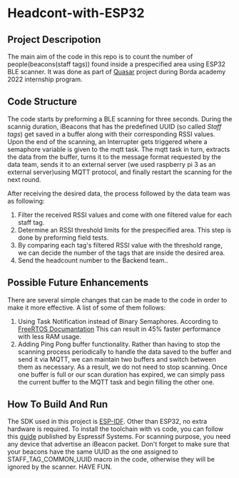 # Headcont-with-ESP32


## Project Descripotion
The main aim of the code in this repo is to count the number of people(beacons(staff tags)) found inside a prespecified area using ESP32 BLE scanner. It was done as part of [Quasar](https://sites.google.com/view/bordaquasar/home?authuser=0) project during Borda academy 2022 internship program.

## Code Structure
The code starts by preforming a BLE scanning for three seconds. During the scannig duration, iBeacons that has the predefined UUID (so called *Staff tags*) get saved in a buffer along with their corresponding RSSI values. Upon the end of the scanning, an Interrupter gets triggered where a semaphore variable is given to the mqtt task. The mqtt task in turn, extracts the data from the buffer, turns it to the message format requested by the data team, sends it to an external server (we used raspberry pi 3 as an external server)using MQTT protocol, and finally restart the scanning for the next round.

 After receiving the desired data, the process followed by the data team was as following:
 1. Filter the received RSSI values and come with one filtered value for each staff tag.
 2. Determine an RSSI threshold limits for the prespecified area. This step is done by preforming field tests.
 3. By comparing each tag's filtered RSSI value with the threshold range, we can decide the number of the tags that are inside the desired area.
 4. Send the headcount number to the Backend team..

## Possible Future Enhancements
There are several simple changes that can be made to the code in order to make it more effective. A list of some of them follows:

1. Using Task Notification instead of Binary Semaphores. According to [FreeRTOS Documantation](https://www.freertos.org/RTOS-task-notifications.html) This can result in 45% faster performance with less RAM usage.
2. Adding Ping Pong buffer functionality. Rather than having to stop the scanning process periodically to handle the data saved to the buffer and send it via MQTT, we can maintain two buffers and switch between them as necessary. As a result, we do not need to stop scanning. Once one buffer is full or our scan duration has expired, we can simply pass the current buffer to the MQTT task and begin filling the other one.

## How To Build And Run
The SDK used in this project is [ESP-IDF](https://docs.espressif.com/projects/esp-idf/en/latest/esp32/). Other than ESP32, no extra hardware is required. To install the toolchain with vs code, you can follow this [guide](https://www.youtube.com/watch?v=Lc6ausiKvQM) published by Espressif Systems. For scanning purpose, you need any device that advertise an iBeacon packet. Don't forget to make sure that your beacons have the same UUID as the one assigned to STAFF_TAG_COMMON_UUID macro in the code, otherwise they will be ignored by the scanner. HAVE FUN.
 


